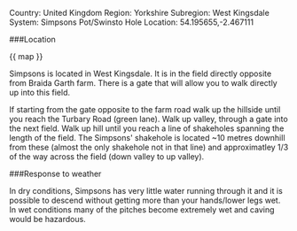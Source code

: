 Country: United Kingdom
Region: Yorkshire
Subregion: West Kingsdale
System: Simpsons Pot/Swinsto Hole
Location: 54.195655,-2.467111

###Location

{{ map }}

Simpsons is located in West Kingsdale. It is in the field directly opposite from Braida Garth farm. There is a gate that will allow you to walk directly up into this field.

If starting from the gate opposite to the farm road walk up the hillside until you reach the Turbary Road (green lane). Walk up valley, through a gate into the next field. Walk up hill until you reach a line of shakeholes spanning the length of the field. The Simpsons' shakehole is located ~10 metres downhill from these (almost the only shakehole not in that line) and approximatley 1/3 of the way across the field (down valley to up valley).

###Response to weather

In dry conditions, Simpsons has very little water running through it and it is possible to descend without getting more than your hands/lower legs wet. In wet conditions many of the pitches become extremely wet and caving would be hazardous.
